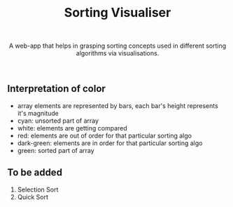 <br />

<h1 align="center">Sorting Visualiser</h2>
<br />

<p align="center">
    A web-app that helps in grasping sorting concepts used in different sorting algorithms via visualisations.
</p>

<br />

<h2>Interpretation of color</h2>

- array elements are represented by bars, each bar's height represents it's magnitude
- cyan: unsorted part of array
- white: elements are getting compared
- red: elements are out of order for that particular sorting algo
- dark-green: elements are in order for that particular sorting algo
- green: sorted part of array

<h2>To be added</h2>

<p>
    <ol>
        <li>Selection Sort</li>
        <li>Quick Sort</li>
    </ol>
</p>
